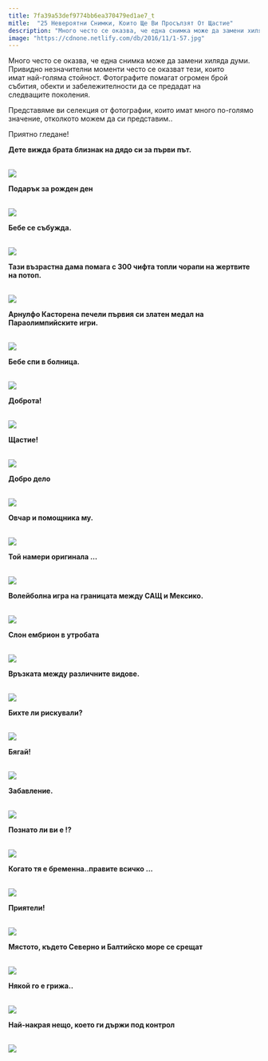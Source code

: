 ```yaml
---
title: 7fa39a53def9774bb6ea370479ed1ae7_t
mitle:  "25 Невероятни Снимки, Които Ще Ви Просълзят От Щастие"
description: "Много често се оказва, че една снимка може да замени хиляда думи. Привидно незначителни моменти често се оказват тези, които имат най-голяма стойност. Фотографите п"
image: "https://cdnone.netlify.com/db/2016/11/1-57.jpg"
---
```


 <p>Много често се оказва, че една снимка може да замени хиляда думи. Привидно незначителни моменти често се оказват тези, които имат най-голяма стойност. Фотографите помагат огромен брой събития, обекти и забележителности да се предадат на следващите поколения.</p>      <p>Представяме ви селекция от фотографии, които имат много по-голямо значение, отколкото можем да си представим..</p>  <p>Приятно гледане!</p> <p><strong>Дете вижда брата близнак на дядо си за първи път.</strong></p>      <p> <br/><img src="https://cdnone.netlify.com/db/2016/11/1-57.jpg"/><br/></p> <p><strong>Подарък за рожден ден</strong></p> <p> <br/><img src="https://cdnone.netlify.com/db/2016/11/3-45.jpg"/><br/></p> <p> <strong>Бебе се събужда.</strong></p>      <p> <br/><img src="https://cdnone.netlify.com/db/2016/11/4-45.jpg"/><br/></p> <p><strong>Тази възрастна дама помага с 300 чифта топли чорапи на жертвите на потоп.</strong></p> <p> <br/><img src="https://cdnone.netlify.com/db/2016/11/5-43.jpg"/><br/></p>  <p><strong>Арнулфо Касторена печели първия си златен медал на Параолимпийските игри.</strong></p> <p> <br/><img src="https://cdnone.netlify.com/db/2016/11/6-40.jpg"/><br/></p> <p><strong>Бебе спи в болница.</strong></p>      <p> <br/><img src="https://cdnone.netlify.com/db/2016/11/7-40.jpg"/><br/></p> <p><strong>Доброта!</strong></p> <p> <br/><img src="https://cdnone.netlify.com/db/2016/11/8-36.jpg"/><br/></p>  <p><strong>Щастие!</strong></p>      <p> <br/><img src="https://cdnone.netlify.com/db/2016/11/10-34.jpg"/><br/></p> <p><strong>Добро дело</strong></p> <p> <br/><img src="https://cdnone.netlify.com/db/2016/11/11-31.jpg"/><br/></p> <p><strong>Овчар и помощника му.</strong></p> <p> <br/><img src="https://cdnone.netlify.com/db/2016/11/12-27.jpg"/><br/></p> <p><strong>Той намери оригинала …</strong></p> <p> <br/><img src="https://cdnone.netlify.com/db/2016/11/13-22.jpg"/><br/></p>  <p><strong>Волейболна игра на границата между САЩ и Мексико.</strong></p> <p> <br/><img src="https://cdnone.netlify.com/db/2016/11/14-25.jpg"/><br/></p> <p><strong>Слон ембрион в утробата</strong></p> <p> <br/><img src="https://cdnone.netlify.com/db/2016/11/15-21.jpg"/><br/></p> <p><strong>Връзката между различните видове.</strong></p> <p> <br/><img src="https://cdnone.netlify.com/db/2016/11/16-24.jpg"/><br/></p> <p><strong>Бихте ли рискували?</strong></p> <p> <br/><img src="https://cdnone.netlify.com/db/2016/11/17-19.jpg"/><br/></p> <p><strong>Бягай!</strong></p> <p> <br/><img src="https://cdnone.netlify.com/db/2016/11/18.jpeg"/><br/></p> <p><strong>Забавление.</strong></p> <p> <br/><img src="https://cdnone.netlify.com/db/2016/11/19-15.jpg"/><br/></p> <p><strong>Познато ли ви е !?</strong></p> <p> <br/><img src="https://cdnone.netlify.com/db/2016/11/20-18.jpg"/><br/></p> <p><strong>Когато тя е бременна..правите всичко …</strong></p> <p> <br/><img src="https://cdnone.netlify.com/db/2016/11/21-11.jpg"/><br/></p> <p><strong>Приятели!</strong></p> <p> <br/><img src="https://cdnone.netlify.com/db/2016/11/22-9.jpg"/><br/></p> <p><strong>Мястото, където Северно и Балтийско море се срещат</strong></p> <p> <br/><img src="https://cdnone.netlify.com/db/2016/11/23-9.jpg"/><br/></p>  <p><strong>Някой го е грижа..</strong></p> <p> <br/><img src="https://cdnone.netlify.com/db/2016/11/24-8.jpg"/><br/></p>  <p><strong>Най-накрая нещо, което ги държи под контрол</strong></p> <p> <br/><img src="https://cdnone.netlify.com/db/2016/11/25-2.jpg"/><br/></p>       